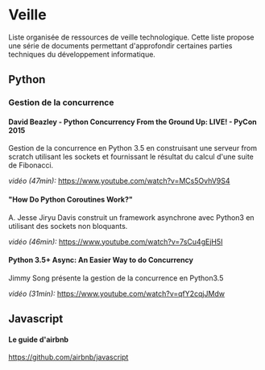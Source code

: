 # Veille

Liste organisée de ressources de veille technologique.
Cette liste propose une série de documents permettant d'approfondir certaines parties techniques du développement informatique.

## Python

### Gestion de la concurrence

#### David Beazley - Python Concurrency From the Ground Up: LIVE! - PyCon 2015
Gestion de la concurrence en Python 3.5 en construisant une serveur from scratch utilisant les sockets et fournissant le résultat du calcul d'une suite de Fibonacci.

*vidéo (47min):* https://www.youtube.com/watch?v=MCs5OvhV9S4

#### "How Do Python Coroutines Work?"
A. Jesse Jiryu Davis construit un framework asynchrone avec Python3 en utilisant des sockets non bloquants.

*vidéo (46min):* https://www.youtube.com/watch?v=7sCu4gEjH5I

#### Python 3.5+ Async: An Easier Way to do Concurrency
Jimmy Song présente la gestion de la concurrence en Python3.5

*vidéo (31min):* https://www.youtube.com/watch?v=qfY2cqjJMdw


## Javascript

#### Le guide d'airbnb
https://github.com/airbnb/javascript
